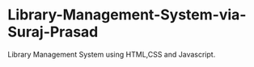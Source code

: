 # Library-Management-System-via-Suraj-Prasad
Library Management System using HTML,CSS and Javascript.
